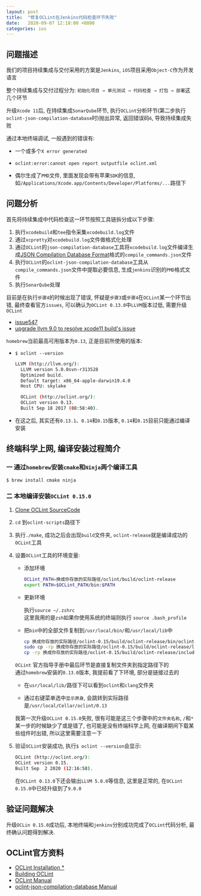 ```yaml
---
layout: post
title:  "修复OCLint在Jenkins代码检查环节失败"
date:   2020-09-07 12:18:00 +0800
categories: ios
---
```



## 问题描述

我们的项目持续集成与交付采用的方案是`Jenkins`, `iOS`项目采用`Object-C`作为开发语言

整个持续集成与交付过程分为: `初始化项目 → 单元测试 → 代码检查 → 打包 → 部署`这几个环节

升级`Xcode 11`后, 在持续集成`SonarQube`环节, 执行`OCLint`分析环节(第二步执行`oclint-json-compilation-database`时)抛出异常, 返回错误码`6`, 导致持续集成失败

通过本地终端调试, 一般遇到的错误有:

- 一个或多个`X error generated`

- `oclint:error:cannot open report outputfile oclint.xml`

- 偶尔生成了`PMD`文件, 里面发现会带有苹果`SDK`的信息, 如`/Applications/Xcode.app/Contents/Developer/Platforms/...`路径下

## 问题分析

首先将持续集成中代码检查这一环节按照工具链拆分成以下步骤:

  1. 执行`xcodebuild`和`tee`指令采集`xcodebuild.log`文件  
  2. 通过`xcpretty`对`xcodebuild.log`文件做格式化处理  
  3. 通过`OCLint`的`json-compilation-database`工具将`xcodebuild.log`文件编译生成[JSON Compilation Database Format](http://clang.llvm.org/docs/JSONCompilationDatabase.html)格式的`compile_commands.json`文件  
  4. 执行`OCLint`的`oclint-json-compilation-database`工具从`compile_commands.json`文件中提取必要信息, 生成`jenkins`识别的`PMD`格式文件  
  5. 执行`SonarQube`处理

目前是在执行`步骤4`的时候出现了错误, 怀疑是`步骤3`或`步骤4`在`OCLint`某一个环节出错, 最终查看官方`issues`, 可以确认为`OCLint 0.13.0`中`LLVM`版本过低, 需要升级`OCLint`

- [issue547](https://github.com/oclint/oclint/issues/547)  
- [upgrade llvm 9.0 to resolve xcode11 build's issue](https://github.com/oclint/oclint/pull/548)  

`homebrew`当前最高可用版本为`0.13`, 正是目前所使用的版本:

- `$ oclint --version`

  ```bash
  LLVM (http://llvm.org/):
    LLVM version 5.0.0svn-r313528
    Optimized build.
    Default target: x86_64-apple-darwin19.4.0
    Host CPU: skylake

    OCLint (http://oclint.org/):
    OCLint version 0.13.
    Built Sep 18 2017 (08:58:40).
    ```

- 在这之后, 其实还有`0.13.1`、`0.14`和`0.15`版本, `0.14`和`0.15`目前只能通过编译安装

## 终端科学上网, 编译安装过程简介

### 一 通过`homebrew`安装`cmake`和`Ninja`两个编译工具

`$ brew install cmake ninja`

### 二 本地编译安装`OCLint 0.15.0`

1. [Clone OCLint SourceCode](https://github.com/oclint/oclint/releases)
2. `cd` 到`oclint-scripts`路径下
3. 执行`./make`, 成功之后会出现`build`文件夹, `oclint-release`就是编译成功的`OCLint`工具
4. 设置`OCLint`工具的环境变量:

    - 添加环境

        ```bash
        OCLint_PATH=换成你存放的实际路径/oclint/build/oclint-release
        export PATH=$OCLint_PATH/bin:$PATH
        ```

    - 更新环境

        执行`source ~/.zshrc`  
        这里我用的是`zsh`如果你使用系统的终端则执行 `source .bash_profile`

    - 把`bin`中的全部文件复制到`/usr/local/bin/`和`/usr/local/lib`中

        ```bash
        cp 换成你存放的实际路径/oclint-0.15/build/oclint-release/bin/oclint* /usr/local/bin/
        sudo cp -rp 换成你存放的实际路径/oclint-0.15/build/oclint-release/lib/* /usr/local/lib/
        cp -rp 换成你存放的实际路径/oclint-0.15/build/oclint-release/include/* /usr/local/include/
        ```

    `OCLint` 官方指导手册中最后环节是直接复制文件夹到指定路径下的  
    通过`homebrew`安装的`0.13.0`版本, 我提前看了下环境, 部分是链接过去的

    - 在`usr/local/lib/`路径下可以看到`oclint`和`clang`文件夹

    - 通过右键菜单选中`显示原身`, 会跳转到实际路径是`/usr/local/Cellar/oclint/0.13`

    我第一次升级`OCLint 0.15.0`失败, 很有可能是这三个步骤中的`文件夹名称`, `/`和`*`某一步的时候缺少了或是错了, 也可能是没有终端科学上网, 在编译期间下载某些组件时出错, 所以这里需要注意一下

5. 验证`OCLint`安装成功, 执行`$ oclint --version`会显示:

    ```bash
    OCLint (http://oclint.org/):
    OCLint version 0.15.
    Built Sep  2 2020 (12:16:58).
    ```

    在`OCLint 0.13.0`下还会输出`LLVM 5.0.0`等信息, 这里是正常的, 在`OCLint 0.15.0`中已经升级到了`9.0.0`

## 验证问题解决

升级`OCLin 0.15.0`成功后, 本地终端和`jenkins`分别成功完成了`OCLint`代码分析, 最终确认问题得到解决.

## OCLint官方资料

- [OCLint Installation *](http://docs.oclint.org/en/stable/intro/installation.html)
- [Building OCLint](http://docs.oclint.org/en/stable/intro/build.html)
- [OCLint Manual](http://docs.oclint.org/en/stable/manual/oclint.html)
- [oclint-json-compilation-database Manual](http://docs.oclint.org/en/stable/manual/oclint-json-compilation-database.html)

